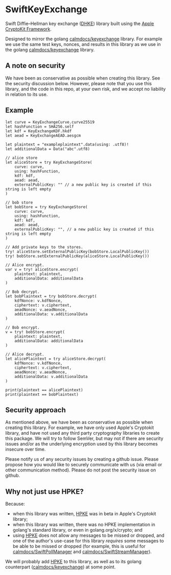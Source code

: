 # SwiftKeyExchange
Swift Diffie–Hellman key exchange ([DHKE](https://en.wikipedia.org/wiki/Diffie%E2%80%93Hellman_key_exchange)) library built using the [Apple CryptoKit Framework](https://developer.apple.com/documentation/cryptokit/).

Designed to mirror the golang [calmdocs/keyexchange](https://github.com/calmdocs/keyexchange) library.  For example we use the same test keys, nonces, and results in this library as we use in the golang [calmdocs/keyexchange](https://github.com/calmdocs/keyexchange) library.

## A note on security

We have been as conservative as possible when creating this library.  See the security discussion below.  However, please note that you use this library, and the code in this repo, at your own risk, and we accept no liability in relation to its use.

## Example
```
let curve = KeyExchangeCurve.curve25519
let hashFunction = SHA256.self
let kdf = KeyExchangeKDF.hkdf
let aead = KeyExchangeAEAD.aesgcm

let plaintext = "exampleplaintext".data(using: .utf8)!
let additionalData = Data("abc".utf8)

// alice store
let aliceStore = try KeyExchangeStore(
    curve: curve,
    using: hashFunction,
    kdf: kdf,
    aead: aead,
    externalPublicKey: "" // a new public key is created if this string is left empty
)

// bob store
let bobStore = try KeyExchangeStore(
    curve: curve,
    using: hashFunction,
    kdf: kdf,
    aead: aead,
    externalPublicKey: "", // a new public key is created if this string is left empty
)

// Add private keys to the stores.
try! aliceStore.setExternalPublicKey(bobStore.LocalPublicKey())
try! bobStore.setExternalPublicKey(aliceStore.LocalPublicKey())

// Alice encrypt.
var v = try! aliceStore.encrypt(
    plaintext: plaintext,
    additionalData: additionalData
)

// Bob decrypt.
let bobPlaintext = try bobStore.decrypt(
    kdfNonce: v.kdfNonce,
    ciphertext: v.ciphertext,
    aeadNonce: v.aeadNonce,
    additionalData: v.additionalData
)

// Bob encrypt.
v = try! bobStore.encrypt(
    plaintext: plaintext,
    additionalData: additionalData
)

// Alice decrypt.
let alicePlaintext = try aliceStore.decrypt(
    kdfNonce: v.kdfNonce,
    ciphertext: v.ciphertext,
    aeadNonce: v.aeadNonce,
    additionalData: v.additionalData
)

print(plaintext == alicePlaintext)
print(plaintext == bobPlaintext)
```

## Security approach

As mentioned above, we have been as conservative as possible when creating this library.  For example, we have only used Apple's Cryptokit library, and have not used any third party cryptography libraries to create this package.  We will try to follow SemVer, but may not if there are security issues and/or as the underlying encryption used by this library becomes insecure over time. 

Please notify us of any security issues by creating a github issue. Please propose how you would like to securely communicate with us (via email or other communication method). Please do not post the security issue on github.  

## Why not just use HPKE?

Because:
- when this library was written, [HPKE](https://developer.apple.com/documentation/cryptokit/hpke) was in beta in Apple's Cryptokit library;
- when this library was written, there was no HPKE implementation in golang's standard library, or even in golang.org/x/crypto; and
- using [HPKE](https://developer.apple.com/documentation/cryptokit/hpke) does not allow any messages to be missed or dropped, and one of the author's use-case for this library *requires* some messages to be able to be missed or dropped (for example, this is useful for [calmdocs/SwiftPollManager](https://github.com/calmdocs/SwiftPollManager) and [calmdocs/SwiftStreamManager](https://github.com/calmdocs/SwiftStreamManager)).

We will probably add [HPKE](https://developer.apple.com/documentation/cryptokit/hpke) to this library, as well as to its golang counterpart ([calmdocs/keyexchange](https://github.com/calmdocs/keyexchange)) at some point.




